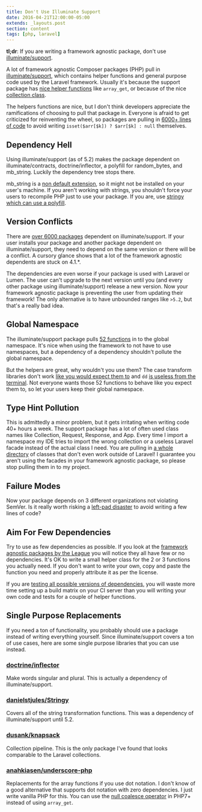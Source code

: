 ```yaml
---
title: Don't Use Illuminate Support
date: 2016-04-21T12:00:00-05:00
extends: _layouts.post
section: content
tags: [php, laravel]
---
```


**tl;dr**: If you are writing a framework agnostic package, don't use [illuminate/support](https://github.com/illuminate/support).

A lot of framework agnostic Composer packages (PHP) pull in [illuminate/support](https://github.com/illuminate/support), which contains helper functions and general purpose code used by the Laravel framework.  Usually it's because the support package has [nice helper functions](https://laravel.com/docs/5.2/helpers) like `array_get`, or because of the nice [collection class](https://laravel.com/docs/5.2/collections).

The helpers functions are nice, but I don't think developers appreciate the ramifications of choosing to pull that package in.  Everyone is afraid to get criticized for reinventing the wheel, so packages are pulling in [6000+ lines of code](https://gist.github.com/anonymous/8b85bc6b3858f4959011c38e2fa750bd) to avoid writing `isset($arr[$k]) ? $arr[$k] : null` themselves.


## Dependency Hell

Using illuminate/support (as of 5.2) makes the package dependent on illuminate/contracts, doctrine/inflector, a polyfill for random_bytes, and mb_string.  Luckily the dependency tree stops there.

mb_string is a [non default extension](http://php.net/manual/en/mbstring.installation.php), so it might not be installed on your user's machine.  If you aren't working with strings, you shouldn't force your users to recompile PHP just to use your package.  If you are, use [stringy which can use a polyfill](https://github.com/danielstjules/Stringy#installation).

## Version Conflicts

There are [over 6000 packages](https://packagist.org/packages/illuminate/support/dependents) dependent on illuminate/support.  If your user installs your package and another package dependent on illuminate/support, they need to depend on the same version or there will be a conflict.  A cursory glance shows that a lot of the framework agnostic dependents are stuck on 4.1.*.

The dependencies are even worse if your package is used with Laravel or Lumen.  The user can't upgrade to the next version until you (and every other package using illuminate/support) release a new version.  Now your framework agnostic package is preventing the user from updating their framework!  The only alternative is to have unbounded ranges like `>5.2`, but that's a really bad idea.

## Global Namespace

The illuminate/support package pulls [52 functions](https://github.com/illuminate/support/blob/master/helpers.php) in to the global namespace.  It's nice when using the framework to not have to use namespaces, but a dependency of a dependency shouldn't pollute the global namespace.

But the helpers are great, why wouldn't you use them?  The case transform libraries don't work [like you would expect them to](https://github.com/yuloh/case-transform-tests) and `dd` [is useless from the terminal](https://asciinema.org/a/5nbhmqvd6lfpyz4ereihvzifa).  Not everyone wants those 52 functions to behave like you expect them to, so let your users keep their global namespace.

## Type Hint Pollution

This is admittedly a minor problem, but it gets irritating when writing code 40+ hours a week.  The support package has a lot of often used class names like Collection, Request, Response, and App.  Every time I import a namespace my IDE tries to import the wrong collection or a useless Laravel facade instead of the actual class I need.  You are pulling in [a whole directory](https://github.com/illuminate/support/tree/master/Facades) of classes that don't even work outside of Laravel!  I guarantee you aren't using the facades in your framework agnostic package, so please stop pulling them in to my project.

## Failure Modes

Now your package depends on 3 different organizations not violating SemVer.  Is it really worth risking a [left-pad disaster](http://blog.npmjs.org/post/141577284765/kik-left-pad-and-npm) to avoid writing a few lines of code?

## Aim For Few Dependencies

Try to use as few dependencies as possible.  If you look at the [framework agnostic packages by the League](https://packagist.org/packages/league/) you will notice they all have few or no dependencies.  It's OK to write a small helper class for the 2 or 3 functions you actually need.  If you don't want to write your own, copy and paste the function you need and properly attribute it as per the license.

If you are [testing all possible versions of dependencies](https://blog.wyrihaximus.net/2015/06/test-lowest-current-and-highest-possible-on-travis/), you will waste more time setting up a build matrix on your CI server than you will writing your own code and tests for a couple of helper functions.

## Single Purpose Replacements

If you need a ton of functionality, you probably should use a package instead of writing everything yourself.  Since illuminate/support covers a ton of use cases, here are some single purpose libraries that you can use instead.

### [doctrine/inflector](https://github.com/doctrine/inflector)

Make words singular and plural.  This is actually a dependency of illuminate/support.

### [danielstjules/Stringy](https://github.com/danielstjules/Stringy)

Covers all of the string transformation functions.  This was a dependency of illuminate/support until 5.2.

### [dusank/knapsack](http://dusankasan.github.io/Knapsack/)

Collection pipeline.  This is the only package I've found that looks comparable to the Laravel collections.

### [anahkiasen/underscore-php](http://anahkiasen.github.io/underscore-php)

Replacements for the array functions if you use dot notation.  I don't know of a good alternative that supports dot notation with zero dependencies.  I just write vanilla PHP for this.  You can use the [null coalesce operator](https://wiki.php.net/rfc/isset_ternary) in PHP7+ instead of using `array_get`.
